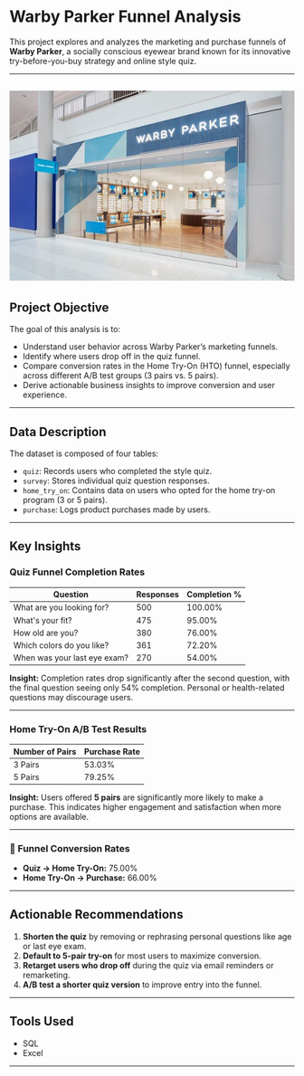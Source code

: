 

#  Warby Parker Funnel Analysis

This project explores and analyzes the marketing and purchase funnels of **Warby Parker**, a socially conscious eyewear brand known for its innovative try-before-you-buy strategy and online style quiz.

---
![image alt](https://github.com/thandipearl/Capstone-Project-I-Warby-Parker-Funnel-Analysis-SQL-/blob/c61e727102e1f3fbd12463c8de0664c16fc18a7e/warby%20parker.png)
---

##  Project Objective

The goal of this analysis is to:

- Understand user behavior across Warby Parker’s marketing funnels.
- Identify where users drop off in the quiz funnel.
- Compare conversion rates in the Home Try-On (HTO) funnel, especially across different A/B test groups (3 pairs vs. 5 pairs).
- Derive actionable business insights to improve conversion and user experience.

---

##  Data Description

The dataset is composed of four tables:

- `quiz`: Records users who completed the style quiz.
- `survey`: Stores individual quiz question responses.
- `home_try_on`: Contains data on users who opted for the home try-on program (3 or 5 pairs).
- `purchase`: Logs product purchases made by users.

---

##  Key Insights

###  Quiz Funnel Completion Rates

| Question                          | Responses | Completion % |
|----------------------------------|-----------|---------------|
| What are you looking for?        | 500       | 100.00%       |
| What's your fit?                 | 475       | 95.00%        |
| How old are you?                 | 380       | 76.00%        |
| Which colors do you like?        | 361       | 72.20%        |
| When was your last eye exam?     | 270       | 54.00%        |

**Insight:** Completion rates drop significantly after the second question, with the final question seeing only 54% completion. Personal or health-related questions may discourage users.

---

###  Home Try-On A/B Test Results

| Number of Pairs | Purchase Rate |
|------------------|----------------|
| 3 Pairs          | 53.03%         |
| 5 Pairs          | 79.25%         |

**Insight:** Users offered **5 pairs** are significantly more likely to make a purchase. This indicates higher engagement and satisfaction when more options are available.

---

### 🔄 Funnel Conversion Rates

- **Quiz → Home Try-On:** 75.00%
- **Home Try-On → Purchase:** 66.00%

---

##  Actionable Recommendations

1. **Shorten the quiz** by removing or rephrasing personal questions like age or last eye exam.
2. **Default to 5-pair try-on** for most users to maximize conversion.
3. **Retarget users who drop off** during the quiz via email reminders or remarketing.
4. **A/B test a shorter quiz version** to improve entry into the funnel.

---

##  Tools Used

- SQL 
- Excel 


---



